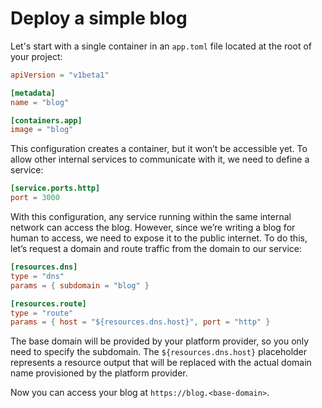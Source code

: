 # Deploy a simple blog

Let's start with a single container in an `app.toml` file located at the root
of your project:

```toml
apiVersion = "v1beta1"

[metadata]
name = "blog"

[containers.app]
image = "blog"
```

This configuration creates a container, but it won’t be accessible yet. To
allow other internal services to communicate with it, we need to define a
service:

```toml
[service.ports.http]
port = 3000
```

With this configuration, any service running within the same internal network
can access the blog. However, since we’re writing a blog for human to access,
we need to expose it to the public internet. To do this, let’s request a domain
and route traffic from the domain to our service:

```toml
[resources.dns]
type = "dns"
params = { subdomain = "blog" }

[resources.route]
type = "route"
params = { host = "${resources.dns.host}", port = "http" }
```

The base domain will be provided by your platform provider, so you only need to
specify the subdomain. The `${resources.dns.host}` placeholder represents a
resource output that will be replaced with the actual domain name provisioned
by the platform provider.

Now you can access your blog at `https://blog.<base-domain>`.
